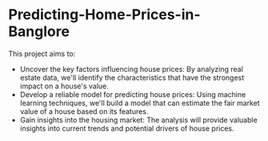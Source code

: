 # Predicting-Home-Prices-in-Banglore

This project aims to:

- Uncover the key factors influencing house prices: By analyzing real estate data, we'll identify the characteristics that have the strongest impact on a house's value.
- Develop a reliable model for predicting house prices: Using machine learning techniques, we'll build a model that can estimate the fair market value of a house based on its features.
- Gain insights into the housing market: The analysis will provide valuable insights into current trends and potential drivers of house prices.
